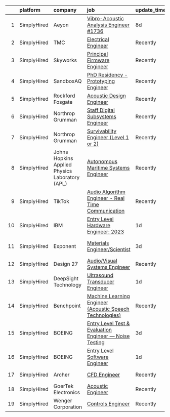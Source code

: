 

|    | platform    | company                                        | job                                                                                                                                                                    | update_time   | location                     |
|---:|:------------|:-----------------------------------------------|:-----------------------------------------------------------------------------------------------------------------------------------------------------------------------|:--------------|:-----------------------------|
|  1 | SimplyHired | Aeyon                                          | [Vibro-Acoustic Analysis Engineer #1736](https://www.simplyhired.com/job/wN5XD1z_787_anypGpbUcA5MfwkbgcJZBDfI8Q3rHSfVbZ27zQ0YXQ?q=acoustic+engineer)                   | 8d            | Houston, TX                  |
|  2 | SimplyHired | TMC                                            | [Electrical Engineer](https://www.simplyhired.com/job/kYWUIHnZlDUAUIet9CP1g99O0ppO9hFJ7NNs-672fes2w-XWKQvbFA?q=acoustic+engineer)                                      | Recently      | Peabody, MA                  |
|  3 | SimplyHired | Skyworks                                       | [Principal Firmware Engineer](https://www.simplyhired.com/job/ZGlJGgEgywlKI9KZFnMzrsJKBwbi8vIqGipIJMflK1he7lo7hOi6Tg?q=acoustic+engineer)                              | Recently      | Beaverton, OR                |
|  4 | SimplyHired | SandboxAQ                                      | [PhD Residency - Prototyping Engineer](https://www.simplyhired.com/job/6k89giRZk7zLJYMXShcquqkAXMcyN4gGFK5d9kc2l6XI5AWlvKMCQQ?q=acoustic+engineer)                     | Recently      | San Francisco, CA            |
|  5 | SimplyHired | Rockford Fosgate                               | [Acoustic Design Engineer](https://www.simplyhired.com/job/SD7WGheU6u4QKE4RNnOUyGEYqSzuMNGOEALp8R8aHjss43-57y_jQQ?q=acoustic+engineer)                                 | Recently      | Tempe, AZ                    |
|  6 | SimplyHired | Northrop Grumman                               | [Staff Digital Subsystems Engineer](https://www.simplyhired.com/job/pQtHlv4vKiccUW_vWbyyeif_y4Ezl34oDMBxkWvBwT1kuhf3gqnrcg?q=acoustic+engineer)                        | Recently      | Linthicum, MD                |
|  7 | SimplyHired | Northrop Grumman                               | [Survivability Engineer (Level 1 or 2)](https://www.simplyhired.com/job/_xW4fMDzd_6hHOgbxuz5vSUFHzHieLNuXFKH2JUlS3evYq5ApiwgJQ?q=acoustic+engineer)                    | Recently      | San Diego, CA                |
|  8 | SimplyHired | Johns Hopkins Applied Physics Laboratory (APL) | [Autonomous Maritime Systems Engineer](https://www.simplyhired.com/job/IO7d8JDKiWfladZijFBmYjwxYdrp0-BKNGpqFHgM5OsSHGLXO8eo7Q?q=acoustic+engineer)                     | Recently      | Laurel, MD                   |
|  9 | SimplyHired | TikTok                                         | [Audio Algorithm Engineer - Real Time Communication](https://www.simplyhired.com/job/d2vEdNIUQ1VZJmHO5hnx0ZgyrxrGffX4OZtlqjQSHzEeGaz7PRxAPQ?q=acoustic+engineer)       | Recently      | Mountain View, CA            |
| 10 | SimplyHired | IBM                                            | [Entry Level Hardware Engineer: 2023](https://www.simplyhired.com/job/cqMQmzEcELmAjDoFgmKk_h2zzYmmBF2PRYIoAMwElyIOwoqq3HeInA?q=acoustic+engineer)                      | 1d            | Rochester, MN                |
| 11 | SimplyHired | Exponent                                       | [Materials Engineer/Scientist](https://www.simplyhired.com/job/Nd00ZSagXJbZNBSY-tTdyC7bElLD5iBxOw07IKjI_trWC7iWKpqSLw?q=acoustic+engineer)                             | 3d            | Menlo Park, CA +1 location   |
| 12 | SimplyHired | Design 27                                      | [Audio/Visual Systems Engineer](https://www.simplyhired.com/job/6gN9R2hyiSu5PSotLK8jESzMZsSuKmFdYzT6DvbamACxeVMyLIcjoA?q=acoustic+engineer)                            | Recently      | Indianapolis, IN             |
| 13 | SimplyHired | DeepSight Technology                           | [Ultrasound Transducer Engineer](https://www.simplyhired.com/job/4N0J3_MJLaxe7RXOA95cwd5JV-8qGTJcst6EjOBlvo-3h2023YXFVw?q=acoustic+engineer)                           | 1d            | Santa Clara, CA +8 locations |
| 14 | SimplyHired | Benchpoint                                     | [Machine Learning Engineer (Acoustic Speech Technologies)](https://www.simplyhired.com/job/WN2les8glfJ7AlLtOUbvi8kKBo-Wq94FBAFbTFPVVkA9OBBnxZF2pQ?q=acoustic+engineer) | Recently      | Remote                       |
| 15 | SimplyHired | BOEING                                         | [Entry Level Test & Evaluation Engineer — Noise Testing](https://www.simplyhired.com/job/iodv_WV5gyYXKOg_dKkGmyeKle_Loc6H7-kFb8ql6AU9ev2CBNqSmA?q=acoustic+engineer)   | 3d            | Tukwila, WA                  |
| 16 | SimplyHired | BOEING                                         | [Entry Level Software Engineer](https://www.simplyhired.com/job/RAwOrvkq_yJoY7SijwtMGBmNcmp248At8jobzffEYBk8lRBT4ssnZA?q=acoustic+engineer)                            | 1d            | Seattle, WA                  |
| 17 | SimplyHired | Archer                                         | [CFD Engineer](https://www.simplyhired.com/job/dr7MekdYT7ABw80Ve_0xitFp-SqHgj6yo8LNOnhbdJ2POjU92lscRg?q=acoustic+engineer)                                             | Recently      | San Jose, CA                 |
| 18 | SimplyHired | GoerTek Electronics                            | [Acoustic Engineer](https://www.simplyhired.com/job/6PCRn1TvdVHUtgaBVR0h94emv2uxOzR_4uSK_IuRvsCPjwVVty_QTg?q=acoustic+engineer)                                        | Recently      | Santa Clara, CA              |
| 19 | SimplyHired | Wenger Corporation                             | [Controls Engineer](https://www.simplyhired.com/job/C9QduFyj__4ubVAsXOLOKIjCEnSCFKXUDPJu7RceDZdk_O2BbzTTCA?q=acoustic+engineer)                                        | Recently      | Syracuse, NY                 |